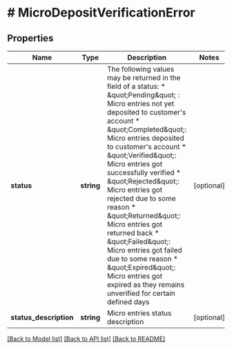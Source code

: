# # MicroDepositVerificationError

## Properties

Name | Type | Description | Notes
------------ | ------------- | ------------- | -------------
**status** | **string** | The following values may be returned in the field of a status:  * \&quot;Pending\&quot; : Micro entries not yet deposited to customer&#39;s account * \&quot;Completed\&quot;: Micro entries deposited to customer&#39;s account * \&quot;Verified\&quot;: Micro entries got successfully verified * \&quot;Rejected\&quot;: Micro entries got rejected due to some reason * \&quot;Returned\&quot;: Micro entries got returned back * \&quot;Failed\&quot;: Micro entries got failed due to some reason * \&quot;Expired\&quot;: Micro entries got expired as they remains unverified for certain defined days | [optional]
**status_description** | **string** | Micro entries status description | [optional]

[[Back to Model list]](../../README.md#models) [[Back to API list]](../../README.md#endpoints) [[Back to README]](../../README.md)
